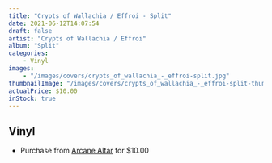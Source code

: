 ```yaml
---
title: "Crypts of Wallachia / Effroi - Split"
date: 2021-06-12T14:07:54
draft: false
artist: "Crypts of Wallachia / Effroi"
album: "Split"
categories:
    - Vinyl
images:
    - "/images/covers/crypts_of_wallachia_-_effroi-split.jpg"
thumbnailImage: "/images/covers/crypts_of_wallachia_-_effroi-split-thumb.jpg"
actualPrice: $10.00
inStock: true
---
```


## Vinyl
* Purchase from [Arcane Altar](https://arcanealtar.bigcartel.com/product/crypts-of-wallachia-effroi-split-7-ep) for $10.00

